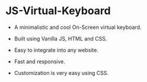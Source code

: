 # JS-Virtual-Keyboard

* A minimalistic and cool On-Screen virtual keyboard.

* Built using Vanilla JS, HTML and CSS.

* Easy to integrate into any website.

* Fast and responsive.

* Customization is very easy using CSS.